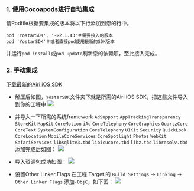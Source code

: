 ### 1. 使用Cocoapods进行自动集成
请Podfile根据要集成的版本将以下行添加到您的行中。
```
pod 'YostarSDK', '~>2.1.43'＃需要接入的版本
pod 'YostarSDK'＃或者直接pod使用最新的SDK版本
```
并运行`pod install`或`pod update`刷新您的依赖项，至此接入完成。
### 2. 手动集成

[下载最新的Airi iOS SDK](https://github.com/Yostardev/yostar-sdk-ios)
* 解压后如图，`YostarSDK`文件夹下就是所需的Airi iOS SDK，把这些文件导入到你的工程中
![](https://raw.githubusercontent.com/Yostardev/yostarsdk/master/docs/_media/iOS_2.2.1.png)
* 并导入一下所需的系统framework
`AdSupport`
`AppTrackingTransparency`
`StoreKit`
`MapKit`
`CoreMotion`
`iAd`
`CoreTelephony`
`CoreGraphics`
`QuartzCore`
`CoreText`
`SystemConfiguration`
`CoreTelephony`
`UIKit`
`Security`
`QuickLook`
`CoreLocation`
`MobileCoreServices`
`CoreSpotlight`
`Photos`
`WebKit`
`SafariServices`
`libsqlite3.tbd`
`libicucore.tbd`
`libz.tbd`
`libresolv.tbd`
添加完成后如图：
![](https://raw.githubusercontent.com/Yostardev/yostarsdk/master/docs/_media/iOS_2.2.2.png)

* 导入资源包成功如图：
![](https://raw.githubusercontent.com/Yostardev/yostarsdk/master/docs/_media/iOS_2.2.3.png)
* 设置Other Linker Flags
在工程 Target 的 `Build Settings` -> `Linking` -> `Other Linker Flags` 添加`-ObjC`，如下图：
![](https://raw.githubusercontent.com/Yostardev/yostarsdk/master/docs/_media/iOS_2.2.4.png)
